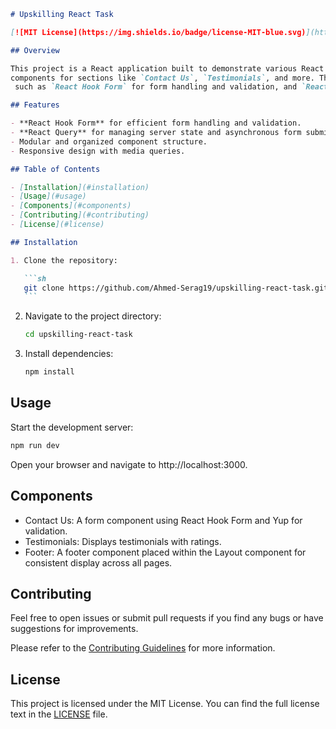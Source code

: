 ````markdown
# Upskilling React Task

[![MIT License](https://img.shields.io/badge/license-MIT-blue.svg)](https://github.com/Ahmed-Serag19/upskilling-react-task/blob/main/LICENSE)

## Overview

This project is a React application built to demonstrate various React and TypeScript skills. It includes 
components for sections like `Contact Us`, `Testimonials`, and more. The project also utilizes modern libraries
 such as `React Hook Form` for form handling and validation, and `React Query` for asynchronous operations.

## Features

- **React Hook Form** for efficient form handling and validation.
- **React Query** for managing server state and asynchronous form submissions.
- Modular and organized component structure.
- Responsive design with media queries.

## Table of Contents

- [Installation](#installation)
- [Usage](#usage)
- [Components](#components)
- [Contributing](#contributing)
- [License](#license)

## Installation

1. Clone the repository:

   ```sh
   git clone https://github.com/Ahmed-Serag19/upskilling-react-task.git
   ```
````

2. Navigate to the project directory:

   ```sh
   cd upskilling-react-task
   ```

3. Install dependencies:

   ```sh
   npm install
   ```

## Usage

Start the development server:

```sh
npm run dev
```

Open your browser and navigate to http://localhost:3000.

## Components

- Contact Us: A form component using React Hook Form and Yup for validation.
- Testimonials: Displays testimonials with ratings.
- Footer: A footer component placed within the Layout component for consistent display across all pages.

## Contributing

Feel free to open issues or submit pull requests if you find any bugs or have suggestions for improvements.

Please refer to the [Contributing Guidelines](https://github.com/Ahmed-Serag19/upskilling-react-task/blob/main/CONTRIBUTING.md) for more information.

## License

This project is licensed under the MIT License. You can find the full license text in the [LICENSE](https://github.com/Ahmed-Serag19/upskilling-react-task/blob/main/LICENSE) file.

```

```

